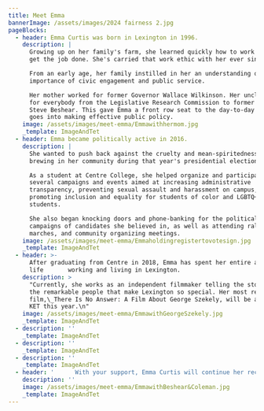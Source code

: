 ```yaml
---
title: Meet Emma
bannerImage: /assets/images/2024 fairness 2.jpg
pageBlocks:
  - header: Emma Curtis was born in Lexington in 1996.
    description: |
      Growing up on her family's farm, she learned quickly how to work hard and
      get the job done. She's carried that work ethic with her ever since.

      From an early age, her family instilled in her an understanding of the
      importance of civic engagement and public service.

      Her mother worked for former Governor Wallace Wilkinson. Her uncle worked
      for everybody from the Legislative Research Commission to former Governor
      Steve Beshear. This gave Emma a front row seat to the day-to-day work that
      goes into making effective public policy.
    image: /assets/images/meet-emma/Emmawithhermom.jpg
    _template: ImageAndTet
  - header: Emma became politically active in 2016.
    description: |
      She wanted to push back against the cruelty and mean-spiritedness she saw
      brewing in her community during that year's presidential election.

      As a student at Centre College, she helped organize and participated in
      several campaigns and events aimed at increasing administrative
      transparency, preventing sexual assault and harassment on campus, and
      promoting inclusion and equality for students of color and LGBTQ+
      students.

      She also began knocking doors and phone-banking for the political
      campaigns of candidates she believed in, as well as attending rallies,
      marches, and community organizing meetings.
    image: /assets/images/meet-emma/Emmaholdingregistertovotesign.jpg
    _template: ImageAndTet
  - header: >-
      After graduating from Centre in 2018, Emma has spent her entire adult
      life       working and living in Lexington.
    description: >
      "Currently, she works as an independent filmmaker telling the stories of
      the remarkable people that make Lexington so special. Her most recent
      film,\_There Is No Answer: A Film About George Szekely, will be airing on
      KET this year.\n"
    image: /assets/images/meet-emma/EmmawithGeorgeSzekely.jpg
    _template: ImageAndTet
  - description: ''
    _template: ImageAndTet
  - description: ''
    _template: ImageAndTet
  - description: ''
    _template: ImageAndTet
  - header: '      With your support, Emma Curtis will continue her record of choosing people       over politics, community over division, and tangible good over empty       gestures as the next Councilmember for District 4.'
    description: ''
    image: /assets/images/meet-emma/EmmawithBeshear&Coleman.jpg
    _template: ImageAndTet
---
```


